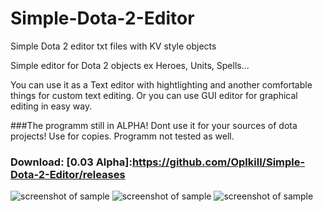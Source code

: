 # Simple-Dota-2-Editor
Simple Dota 2 editor txt files with KV style objects

Simple editor for Dota 2 objects ex Heroes, Units, Spells...

You can use it as a Text editor with hightlighting and another comfortable things for custom text editing.
Or you can use GUI editor for graphical editing in easy way.

###The programm still in ALPHA! Dont use it for your sources of dota projects! Use for copies. Programm not tested as well.

### Download: [0.03 Alpha]:https://github.com/Oplkill/Simple-Dota-2-Editor/releases

![screenshot of sample](http://pastexen.com/i/X2W7eEAmnM.png)
![screenshot of sample](http://pastexen.com/i/NO0RXTxNaR.png)
![screenshot of sample](http://pastexen.com/i/XZMa6TZQ0R.png)
